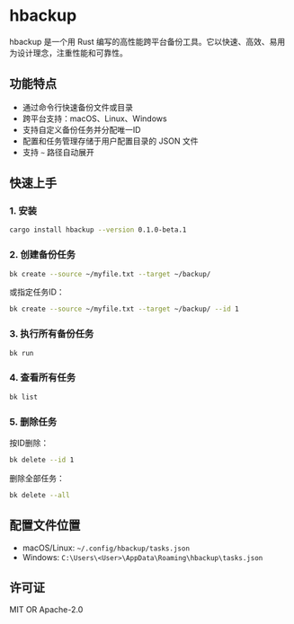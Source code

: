 # hbackup

hbackup 是一个用 Rust 编写的高性能跨平台备份工具。它以快速、高效、易用为设计理念，注重性能和可靠性。

## 功能特点

- 通过命令行快速备份文件或目录
- 跨平台支持：macOS、Linux、Windows
- 支持自定义备份任务并分配唯一ID
- 配置和任务管理存储于用户配置目录的 JSON 文件
- 支持 `~` 路径自动展开

## 快速上手

### 1. 安装

```sh
cargo install hbackup --version 0.1.0-beta.1
```

### 2. 创建备份任务

```sh
bk create --source ~/myfile.txt --target ~/backup/
```

或指定任务ID：

```sh
bk create --source ~/myfile.txt --target ~/backup/ --id 1
```

### 3. 执行所有备份任务

```sh
bk run
```

### 4. 查看所有任务

```sh
bk list
```

### 5. 删除任务

按ID删除：

```sh
bk delete --id 1
```

删除全部任务：

```sh
bk delete --all
```

## 配置文件位置

- macOS/Linux: `~/.config/hbackup/tasks.json`
- Windows: `C:\Users\<User>\AppData\Roaming\hbackup\tasks.json`

## 许可证

MIT OR Apache-2.0
